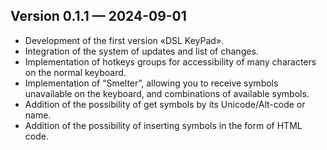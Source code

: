 ## Version 0.1.1 — 2024-09-01

- Development of the first version «DSL KeyPad».
- Integration of the system of updates and list of changes.
- Implementation of hotkeys groups for accessibility of many characters on the normal keyboard.
- Implementation of “Smelter”, allowing you to receive symbols unavailable on the keyboard, and combinations of available symbols.
- Addition of the possibility of get symbols by its Unicode/Alt-code or name.
- Addition of the possibility of inserting symbols in the form of HTML code.
